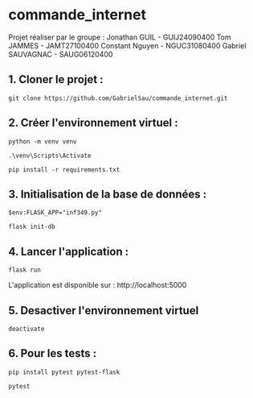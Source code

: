 # commande_internet
Projet réaliser par le groupe : 
Jonathan GUIL - GUIJ24090400
Tom JAMMES - JAMT27100400
Constant Nguyen  - NGUC31080400
Gabriel SAUVAGNAC - SAUG06120400


## 1. Cloner le projet : 

``git clone https://github.com/GabrielSau/commande_internet.git``

## 2. Créer l'environnement virtuel :

``python -m venv venv``

``.\venv\Scripts\Activate``

``pip install -r requirements.txt``

## 3. Initialisation de la base de données :

``$env:FLASK_APP="inf349.py"``

``flask init-db``

## 4. Lancer l'application :

``flask run``

L'application est disponible sur : http://localhost:5000

## 5. Desactiver l'environnement virtuel

``deactivate``


## 6. Pour les tests : 

``pip install pytest pytest-flask``

``pytest``


